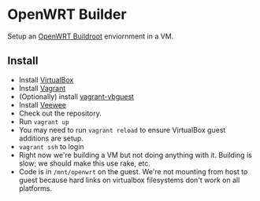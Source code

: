 # OpenWRT Builder

Setup an [OpenWRT Buildroot](http://wiki.openwrt.org/doc/howto/buildroot.exigence) enviornment in a VM.

## Install

* Install [VirtualBox](https://www.virtualbox.org)
* Install [Vagrant](http://vagrantup.com/)
* (Optionally) install [vagrant-vbguest](https://github.com/dotless-de/vagrant-vbguest)
* Install [Veewee](https://github.com/jedi4ever/veewee)
* Check out the repository.
* Run `vagrant up`
* You may need to run `vagrant reload` to ensure VirtualBox guest additions are setup.
* `vagrant ssh` to login
* Right now we're building a VM but not doing anything with it. Building is slow; we should make this use rake, etc.
* Code is in `/mnt/openwrt` on the guest. We're not mounting from host to guest because hard links on virtualbox filesystems don't work on all platforms.
